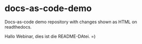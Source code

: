 # docs-as-code-demo
Docs-as-code demo repository with changes shown as HTML on readthedocs.

Hallo Webinar, dies ist die README-DAtei. =)

